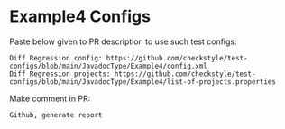 # Example4 Configs
Paste below given to PR description to use such test configs:
```
Diff Regression config: https://github.com/checkstyle/test-configs/blob/main/JavadocType/Example4/config.xml
Diff Regression projects: https://github.com/checkstyle/test-configs/blob/main/JavadocType/Example4/list-of-projects.properties
```
Make comment in PR:
```
Github, generate report
```
